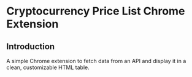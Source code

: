 # Cryptocurrency Price List Chrome Extension

## Introduction

A simple Chrome extension to fetch data from an API and display it in a clean, customizable HTML table.
